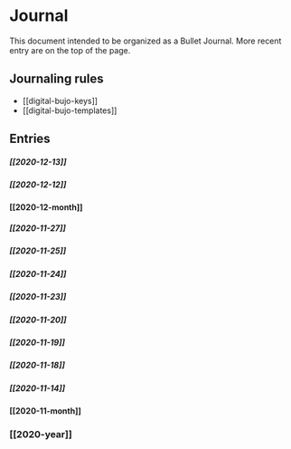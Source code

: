 # Journal

This document intended to be organized as a Bullet Journal. More recent entry are on the top of the page.

## Journaling rules
- [[digital-bujo-keys]]
- [[digital-bujo-templates]]

## Entries

##### [[2020-12-13]]

##### [[2020-12-12]]

#### [[2020-12-month]]

##### [[2020-11-27]]

##### [[2020-11-25]]

##### [[2020-11-24]]

##### [[2020-11-23]]

##### [[2020-11-20]]

##### [[2020-11-19]]

##### [[2020-11-18]]

##### [[2020-11-14]]

#### [[2020-11-month]]

### [[2020-year]]


